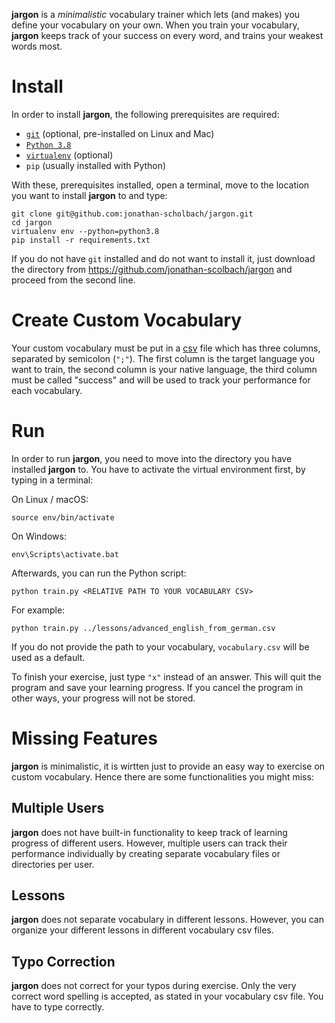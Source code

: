 __jargon__ is a *minimalistic* vocabulary trainer which lets (and makes) you define your vocabulary on your own. When you train your vocabulary, __jargon__ keeps track of your success on every word, and trains your weakest words most.

# Install

In order to install __jargon__, the following prerequisites are required:

+ [`git`](https://git-scm.com/book/en/v2/Getting-Started-Installing-Git) (optional, pre-installed on Linux and Mac)
+ [`Python 3.8`](https://www.python.org/downloads/)
+ [`virtualenv`](https://pypi.org/project/virtualenv/) (optional)
+ `pip` (usually installed with Python)

With these, prerequisites installed, open a terminal, move to the location you want to install __jargon__ to and type:

```
git clone git@github.com:jonathan-scholbach/jargon.git
cd jargon
virtualenv env --python=python3.8
pip install -r requirements.txt
```

If you do not have `git` installed and do not want to install it, just download the directory from https://github.com/jonathan-scolbach/jargon and proceed from the second line.

# Create Custom Vocabulary

Your custom vocabulary must be put in a [csv](https://en.wikipedia.org/wiki/Comma-separated_values) file which has three columns, separated by semicolon (`";"`). The first column is the target language you want to train, the second column is your native language, the third column must be called "success" and will be used to track your performance for each vocabulary.

# Run

In order to run __jargon__, you need to move into the directory you have installed __jargon__ to. You have to activate the virtual environment first, by typing in a terminal:

On Linux / macOS:

```
source env/bin/activate
```
 
On Windows:

```
env\Scripts\activate.bat
```

Afterwards, you can run the Python script:

```
python train.py <RELATIVE PATH TO YOUR VOCABULARY CSV> 
```

For example:

```
python train.py ../lessons/advanced_english_from_german.csv 
```

If you do not provide the path to your vocabulary, `vocabulary.csv` will be used as a default.

To finish your exercise, just type `"x"` instead of an answer. This will quit the program and save your learning progress. If you cancel the program in other ways, your progress will not be stored.

# Missing Features

__jargon__ is minimalistic, it is wirtten just to provide an easy way to exercise on custom vocabulary. Hence there are some functionalities you might miss:

## Multiple Users

__jargon__ does not have built-in functionality to keep track of learning progress of different users. However, multiple users can track their performance individually by creating separate vocabulary files or directories per user.

## Lessons

__jargon__ does not separate vocabulary in different lessons. However, you can organize your different lessons in different vocabulary csv files.

## Typo Correction

__jargon__ does not correct for your typos during exercise. Only the very correct word spelling is accepted, as stated in your vocabulary csv file. You have to type correctly.
